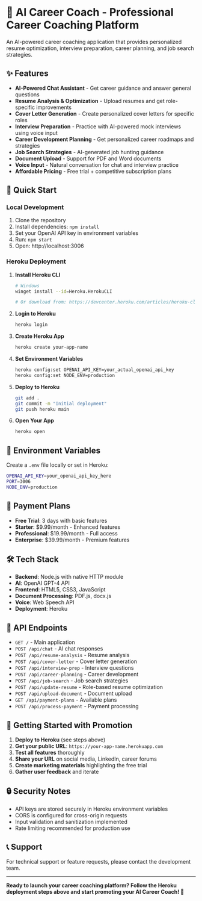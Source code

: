 # 🚀 AI Career Coach - Professional Career Coaching Platform

An AI-powered career coaching application that provides personalized resume optimization, interview preparation, career planning, and job search strategies.

## ✨ Features

- **AI-Powered Chat Assistant** - Get career guidance and answer general questions
- **Resume Analysis & Optimization** - Upload resumes and get role-specific improvements
- **Cover Letter Generation** - Create personalized cover letters for specific roles
- **Interview Preparation** - Practice with AI-powered mock interviews using voice input
- **Career Development Planning** - Get personalized career roadmaps and strategies
- **Job Search Strategies** - AI-generated job hunting guidance
- **Document Upload** - Support for PDF and Word documents
- **Voice Input** - Natural conversation for chat and interview practice
- **Affordable Pricing** - Free trial + competitive subscription plans

## 🚀 Quick Start

### Local Development
1. Clone the repository
2. Install dependencies: `npm install`
3. Set your OpenAI API key in environment variables
4. Run: `npm start`
5. Open: http://localhost:3006

### Heroku Deployment

1. **Install Heroku CLI**
   ```bash
   # Windows
   winget install --id=Heroku.HerokuCLI
   
   # Or download from: https://devcenter.heroku.com/articles/heroku-cli
   ```

2. **Login to Heroku**
   ```bash
   heroku login
   ```

3. **Create Heroku App**
   ```bash
   heroku create your-app-name
   ```

4. **Set Environment Variables**
   ```bash
   heroku config:set OPENAI_API_KEY=your_actual_openai_api_key
   heroku config:set NODE_ENV=production
   ```

5. **Deploy to Heroku**
   ```bash
   git add .
   git commit -m "Initial deployment"
   git push heroku main
   ```

6. **Open Your App**
   ```bash
   heroku open
   ```

## 🔧 Environment Variables

Create a `.env` file locally or set in Heroku:

```bash
OPENAI_API_KEY=your_openai_api_key_here
PORT=3006
NODE_ENV=production
```

## 📱 Payment Plans

- **Free Trial**: 3 days with basic features
- **Starter**: $9.99/month - Enhanced features
- **Professional**: $19.99/month - Full access
- **Enterprise**: $39.99/month - Premium features

## 🛠️ Tech Stack

- **Backend**: Node.js with native HTTP module
- **AI**: OpenAI GPT-4 API
- **Frontend**: HTML5, CSS3, JavaScript
- **Document Processing**: PDF.js, docx.js
- **Voice**: Web Speech API
- **Deployment**: Heroku

## 📄 API Endpoints

- `GET /` - Main application
- `POST /api/chat` - AI chat responses
- `POST /api/resume-analysis` - Resume analysis
- `POST /api/cover-letter` - Cover letter generation
- `POST /api/interview-prep` - Interview questions
- `POST /api/career-planning` - Career development
- `POST /api/job-search` - Job search strategies
- `POST /api/update-resume` - Role-based resume optimization
- `POST /api/upload-document` - Document upload
- `GET /api/payment-plans` - Available plans
- `POST /api/process-payment` - Payment processing

## 🎯 Getting Started with Promotion

1. **Deploy to Heroku** (see steps above)
2. **Get your public URL**: `https://your-app-name.herokuapp.com`
3. **Test all features** thoroughly
4. **Share your URL** on social media, LinkedIn, career forums
5. **Create marketing materials** highlighting the free trial
6. **Gather user feedback** and iterate

## 🔒 Security Notes

- API keys are stored securely in Heroku environment variables
- CORS is configured for cross-origin requests
- Input validation and sanitization implemented
- Rate limiting recommended for production use

## 📞 Support

For technical support or feature requests, please contact the development team.

---

**Ready to launch your career coaching platform? Follow the Heroku deployment steps above and start promoting your AI Career Coach! 🚀**

